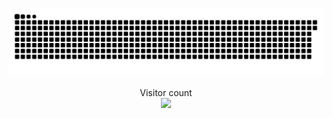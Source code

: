 ![Snake animation](https://github.com/azurj/azurj/blob/output/github-contribution-grid-snake.svg)
<p align="center"> 
  Visitor count<br>
  <img src="https://profile-counter.glitch.me/EkluSam/count.svg" />
</p>
